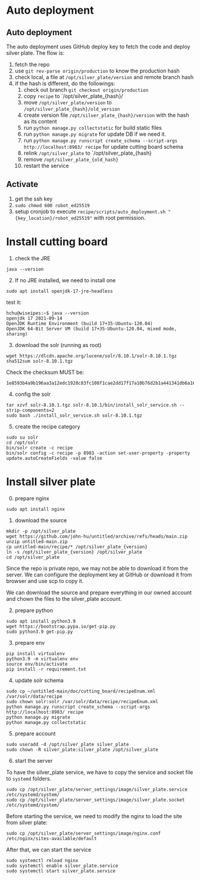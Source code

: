 # Auto deployment

## Auto deployment
The auto deployment uses GitHub deploy key to fetch the code and deploy silver plate.
The flow is:
1. fetch the repo
2. use `git rev-parse origin/production` to know the production hash
3. check local, a file at `/opt/silver_plate/version` and remote branch hash
4. if the hash is different, do the followings:
    1. check out branch `git checkout origin/production`
    2. copy `recipe` to `/opt/silver_plate_{hash}/
    3. move `/opt/silver_plate/version` to `/opt/silver_plate_{hash}/old_version`
    4. create version file `/opt/silver_plate_{hash}/version` with the hash as its content
    5. run `python manage.py collectstatic` for build static files
    6. run `python manage.py migrate` for update DB if we need it.
    7. run `python manage.py runscript create_schema --script-args http://localhost:8983/ recipe` for update cutting board schema
    8. relink `/opt/silver_plate` to `/opt/silver_plate_{hash}
    9. remove `/opt/silver_plate_{old_hash}`
    10. restart the service

## Activate
1. get the ssh key
2. `sudo chmod 600 robot_ed25519`
3. setup cronjob to execute `recipe/scripts/auto_deployment.sh "{key_location}/robot_ed25519"` with root permission.

# Install cutting board

1. check the JRE
```shell
java --version
```

2. If no JRE installed, we need to install one
```shell
sudo apt install openjdk-17-jre-headless
```

test it:
```shell
hchu@wiseipes:~$ java --version
openjdk 17 2021-09-14
OpenJDK Runtime Environment (build 17+35-Ubuntu-120.04)
OpenJDK 64-Bit Server VM (build 17+35-Ubuntu-120.04, mixed mode, sharing)
```

3. download the solr (running as root)
```shell
wget https://dlcdn.apache.org/lucene/solr/8.10.1/solr-8.10.1.tgz
sha512sum solr-8.10.1.tgz
```
Check the checksum MUST be:
```shell
1e8593b4a9b196aa3a12edc1928c83fc108f1cae2dd17f17a10b76d2b1a441341db6a165f74bca0f78bfc7fd0d63b30f525221d5725529961212886a50ee6aa7
```

4. config the solr
```shell
tar xzvf solr-8.10.1.tgz solr-8.10.1/bin/install_solr_service.sh --strip-components=2
sudo bash ./install_solr_service.sh solr-8.10.1.tgz
```

5. create the recipe category
```shell
sudo su solr
cd /opt/solr
bin/solr create -c recipe
bin/solr config -c recipe -p 8983 -action set-user-property -property update.autoCreateFields -value false
```

# Install silver plate

0. prepare nginx
```shell
sudo apt install nginx
```

1. download the source
```shell
mkdir -p /opt/silver_plate
wget https://github.com/john-hu/untitled/archive/refs/heads/main.zip
unzip untitled-main.zip
cp untitled-main/recipe/* /opt/silver_plate_{version}
ln -s /opt/silver_plate_{version} /opt/silver_plate
cd /opt/silver_plate
```
Since the repo is private repo, we may not be able to download it from the server.
We can configure the deployment key at GitHub or download it from browser and use scp to copy it.

We can download the source and prepare everything in our owned account and chown the files to
the silver_plate account.

2. prepare python
```shell
sudo apt install python3.9
wget https://bootstrap.pypa.io/get-pip.py
sudo python3.9 get-pip.py
```

3. prepare env
```shell
pip install virtualenv
python3.9 -m virtualenv env
source env/bin/activate
pip install -r requirement.txt
```

4. update solr schema
```shell
sudo cp ~/untitled-main/doc/cutting_board/recipeEnum.xml /var/solr/data/recipe
sudo chown solr:solr /var/solr/data/recipe/recipeEnum.xml
python manage.py runscript create_schema --script-args http://localhost:8983/ recipe
python manage.py migrate
python manage.py collectstatic
```

5. prepare account
```shell
sudo useradd -d /opt/silver_plate silver_plate
sudo chown -R silver_plate:silver_plate /opt/silver_plate
```

6. start the server

To have the silver_plate service, we have to copy the service and socket file to `systemd` folders.
```shell
sudo cp /opt/silver_plate/server_settings/image/silver_plate.service /etc/systemd/system/
sudo cp /opt/silver_plate/server_settings/image/silver_plate.socket /etc/systemd/system/
```

Before starting the service, we need to modify the nginx to load the site from silver plate:
```shell
sudo cp /opt/silver_plate/server_settings/image/nginx.conf /etc/nginx/sites-available/default
```

After that, we can start the service
```shell
sudo systemctl reload nginx
sudo systemctl enable silver_plate.service
sudo systemctl start silver_plate.service
```
